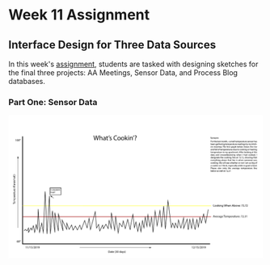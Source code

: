 # Week 11 Assignment
## Interface Design for Three Data Sources

In this week's [assignment](https://github.com/visualizedata/data-structures/blob/master/weekly_assignment_11.md), students are tasked with designing sketches for the final three projects: AA Meetings, Sensor Data, and Process Blog databases.

### Part One: Sensor Data

![alt text](https://github.com/joutwater/Data-Structures/blob/master/week11/Sensor_Mock.png)
